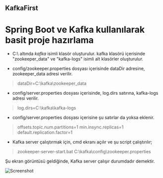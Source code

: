 ## KafkaFirst
# Spring Boot ve Kafka kullanılarak basit proje hazırlama


* C:\ altında _kafka_ isimli klasör oluşturulur. 
kafka klasörü içerisinde "zookeeper_data" ve "kafka-logs" isimli alt klasörler oluşturulur.

* config/zookeeper.properties dosyası içerisinde dataDir adresine, zookeeper_data adresi verilir.
>dataDir=C:\kafka\zookeeper_data


* config/server.properties dosyası içerisinde, log.dirs satırına, kafka-logs adresi verilir.
>log.dirs=C:\kafka\kafka-logs

* config/server.properties dosyası içerisine şu satırlar da yoksa eklenir.
>offsets.topic.num.partitions=1
>min.insync.replicas=1
>default.replication.factor=1

* Kafka server çalıştırmak için, cmd ekranı açılır ve şu script çalıştırılır;
>zookeeper-server-start.bat C:\kafka\config\zookeeper.properties

Şu ekran görüntüsü geldiğinde, Kafka server çalışır durumdadır demektir.

![Screenshot](https://user-images.githubusercontent.com/7340804/66754064-d1e17280-ee9d-11e9-852a-fb30792b95e9.png)
